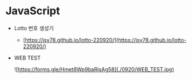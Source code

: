# JavaScript

- Lotto 번호 생성기
  - [https://jsy78.github.io/lotto-220920/](https://jsy78.github.io/lotto-220920/)

- WEB TEST

  ![https://forms.gle/Hmet8Wp9baRjsAg58](./0920/WEB_TEST.jpg)